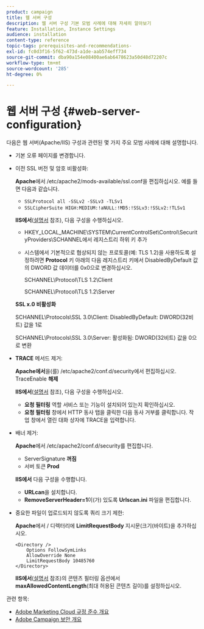 ```yaml
---
product: campaign
title: 웹 서버 구성
description: 웹 서버 구성 기본 모범 사례에 대해 자세히 알아보기
feature: Installation, Instance Settings
audience: installation
content-type: reference
topic-tags: prerequisites-and-recommendations-
exl-id: fc0d3f16-5f62-473d-a1de-aab574eff734
source-git-commit: dba90a154e08400ae6ab6478623a50d48d72207c
workflow-type: tm+mt
source-wordcount: '285'
ht-degree: 0%

---
```


# 웹 서버 구성 {#web-server-configuration}



다음은 웹 서버(Apache/IIS) 구성과 관련된 몇 가지 주요 모범 사례에 대해 설명합니다.

* 기본 오류 페이지를 변경합니다.

* 이전 SSL 버전 및 암호 비활성화:

  **Apache**&#x200B;에서 /etc/apache2/mods-available/ssl.conf을 편집하십시오. 예를 들면 다음과 같습니다.

   * `SSLProtocol all -SSLv2 -SSLv3 -TLSv1`
   * `SSLCipherSuite HIGH:MEDIUM:!aNULL:!MD5:!SSLv3:!SSLv2:!TLSv1`

  **IIS에서**([설명서](https://support.microsoft.com/en-us/kb/245030) 참조), 다음 구성을 수행하십시오.

   * HKEY_LOCAL_MACHINE\SYSTEM\CurrentControlSet\Control\SecurityProviders\SCHANNEL에서 레지스트리 하위 키 추가
   * 시스템에서 기본적으로 협상되지 않는 프로토콜(예: TLS 1.2)을 사용하도록 설정하려면 **Protocol** 키 아래의 다음 레지스트리 키에서 DisabledByDefault 값의 DWORD 값 데이터를 0x0으로 변경하십시오.

     SCHANNEL\Protocol\TLS 1.2\Client

     SCHANNEL\Protocol\TLS 1.2\Server

  **SSL x.0 비활성화**

  SCHANNEL\Protocols\SSL 3.0\Client: DisabledByDefault: DWORD(32비트) 값을 1로

  SCHANNEL\Protocols\SSL 3.0\Server: 활성화됨: DWORD(32비트) 값을 0으로 변환

* **TRACE** 메서드 제거:

  **Apache에서**&#x200B;을(를) /etc/apache2/conf.d/security에서 편집하십시오. TraceEnable **해제**

  **IIS에서**([설명서](https://www.iis.net/configreference/system.webserver/security/requestfiltering/verbs) 참조), 다음 구성을 수행하십시오.

   * **요청 필터링** 역할 서비스 또는 기능이 설치되어 있는지 확인하십시오.
   * **요청 필터링** 창에서 HTTP 동사 탭을 클릭한 다음 동사 거부를 클릭합니다. 작업 창에서 열린 대화 상자에 TRACE을 입력합니다.

* 배너 제거:

  **Apache**&#x200B;에서 /etc/apache2/conf.d/security를 편집합니다.

   * ServerSignature **꺼짐**
   * 서버 토큰 **Prod**

  **IIS에서** 다음 구성을 수행합니다.

   * **URLcan**&#x200B;을 설치합니다.
   * **RemoveServerHeader=1**&#x200B;이(가) 있도록 **Urlscan.ini** 파일을 편집합니다.

* 중요한 파일이 업로드되지 않도록 쿼리 크기 제한:

  **Apache**&#x200B;에서 / 디렉터리에 **LimitRequestBody** 지시문(크기(바이트)을 추가하십시오.

  ```
  <Directory />
      Options FollowSymLinks
      AllowOverride None
      LimitRequestBody 10485760
  </Directory>
  ```

  **IIS에서**([설명서](https://www.iis.net/configreference/system.webserver/security/requestfiltering/requestlimits) 참조)의 콘텐츠 필터링 옵션에서 **maxAllowedContentLength**(최대 허용된 콘텐츠 길이)를 설정하십시오.

관련 항목:

* [Adobe Marketing Cloud 규정 준수 개요](https://experienceleague.adobe.com/en/docs/experience-platform/landing/governance-privacy-security/overview#privacy)
* [Adobe Campaign 보안 개요](https://experienceleague.adobe.com/en/docs/experience-platform/landing/governance-privacy-security/overview#security)
